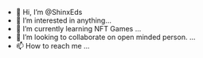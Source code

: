 - 👋 Hi, I’m @ShinxEds
- 👀 I’m interested in anything...
- 🌱 I’m currently learning NFT Games ...
- 💞️ I’m looking to collaborate on open minded person. ...
- 📫 How to reach me ...

<!---
ShinxEds/ShinxEds is a ✨ special ✨ repository because its `README.md` (this file) appears on your GitHub profile.
You can click the Preview link to take a look at your changes.
--->
